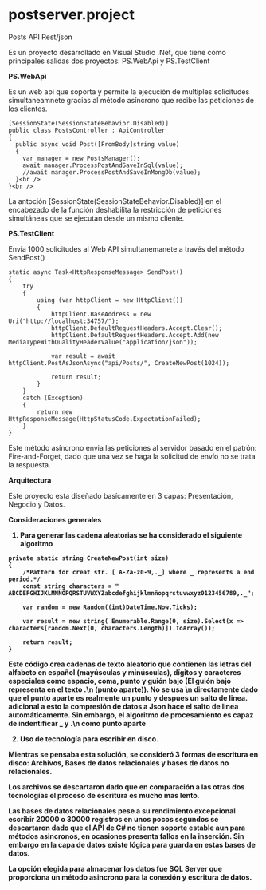 # postserver.project

Posts API Rest/json

Es un proyecto desarrollado en Visual Studio .Net, que tiene como principales salidas dos proyectos: PS.WebApi y PS.TestClient

<b>PS.WebApi</b>

Es un web api que soporta y permite la ejecución de multiples solicitudes simultaneamnete gracias al método asíncrono que recibe las peticiones de los clientes.

```
[SessionState(SessionStateBehavior.Disabled)]
public class PostsController : ApiController
{
  public async void Post([FromBody]string value)
  {
    var manager = new PostsManager();
    await manager.ProcessPostAndSaveInSql(value);
    //await manager.ProcessPostAndSaveInMongDb(value);
  }<br />
}<br />
```

La antoción [SessionState(SessionStateBehavior.Disabled)] en el encabezado de la función deshabilita la restricción de peticiones simultáneas que se ejecutan desde un mismo cliente.

<b>PS.TestClient</b>

Envia 1000 solicitudes al Web API simultanemanete a través del método SendPost()

```
static async Task<HttpResponseMessage> SendPost()
{
    try
    {
        using (var httpClient = new HttpClient())
        {
            httpClient.BaseAddress = new Uri("http://localhost:34757/");
            httpClient.DefaultRequestHeaders.Accept.Clear();
            httpClient.DefaultRequestHeaders.Accept.Add(new MediaTypeWithQualityHeaderValue("application/json"));

            var result = await httpClient.PostAsJsonAsync("api/Posts/", CreateNewPost(1024));                   

            return result;
        }
    }
    catch (Exception)
    {               
        return new HttpResponseMessage(HttpStatusCode.ExpectationFailed);
    }
}
```

Este método asíncrono envia las peticiones al servidor basado en el patrón: Fire-and-Forget, dado que una vez se haga la solicitud de envío no se trata la respuesta.

<b>Arquitectura</b>

Este proyecto esta diseñado basícamente en 3 capas: Presentación, Negocio y Datos.

<b>Consideraciones generales</br >
1. Para generar las cadena aleatorias se ha considerado el siguiente algoritmo

```
private static string CreateNewPost(int size)
{   
    /*Pattern for creat str. [ A-Za-z0-9,._] where _ represents a end period.*/    
    const string characters = " ABCDEFGHIJKLMNÑOPQRSTUVWXYZabcdefghijklmnñopqrstuvwxyz0123456789,._";

    var random = new Random((int)DateTime.Now.Ticks);

    var result = new string( Enumerable.Range(0, size).Select(x => characters[random.Next(0, characters.Length)]).ToArray());
    
    return result;
}
```

Este código crea cadenas de texto aleatorio que contienen las letras del alfabeto en español (mayúsculas y minúsculas), dígitos y caracteres especiales como espacio, coma, punto y guión bajo (El guión bajo representa en el texto .\n (punto aparte)). No se usa \n directamente dado que el punto aparte es realmente un punto y despues un salto de linea. adicional a esto la compresión de datos a Json hace el salto de linea automáticamente. Sin embargo, el algoritmo de procesamiento es capaz de indentificar _ y .\n como punto aparte

2. Uso de tecnología para escribir en disco. </br >

Mientras se pensaba esta solución, se consideró 3 formas de escritura en disco: Archivos, Bases de datos relacionales y bases de datos no relacionales.

Los archivos se descartaron dado que en comparación a las otras dos tecnologías el proceso de escritura es mucho mas lento.

Las bases de datos relacionales pese a su rendimiento excepcional escribir 20000 o 30000 registros en unos pocos segundos se descartaron dado que el API de C# no tienen soporte estable aun para métodos asincronos, en ocasiones presenta fallos en la inserción. Sin embargo en la capa de datos existe lógica para guarda en estas bases de datos.

La opción elegida para almacenar los datos fue SQL Server que proporciona un método asincrono para la conexión y escritura de datos.




